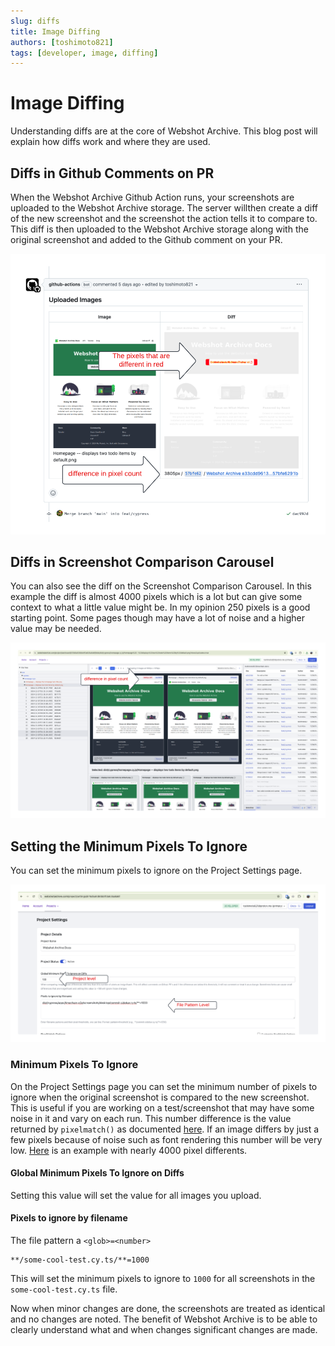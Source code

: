 ```yaml
---
slug: diffs
title: Image Diffing
authors: [toshimoto821]
tags: [developer, image, diffing]
---
```


# Image Diffing

Understanding diffs are at the core of Webshot Archive. This blog post will explain how diffs work and where they are used.

## Diffs in Github Comments on PR

When the Webshot Archive Github Action runs, your screenshots are uploaded to the Webshot Archive storage. The server willthen create a diff of the new screenshot and the screenshot the action tells it to compare to. This diff is then uploaded to the Webshot Archive storage along with the original screenshot and added to the Github comment on your PR.

![Github Comment with Diff](./pixel-diff-github.png)

## Diffs in Screenshot Comparison Carousel

You can also see the diff on the Screenshot Comparison Carousel. In this example the diff is almost 4000 pixels which is a lot but can give some context to what a little value might be. In my opinion 250 pixels is a good starting point. Some pages though may have a lot of noise and a higher value may be needed.

![Screenshot Comparison Carousel](./pixel-diff-webshot-archive.png)

<!-- truncate -->

## Setting the Minimum Pixels To Ignore

You can set the minimum pixels to ignore on the Project Settings page.

![Project Settings](./pixel-diff-setting.png)

### Minimum Pixels To Ignore

On the Project Settings page you can set the minimum number of pixels to ignore when the original screenshot is compared to the new screenshot. This is useful if you are working on a test/screenshot that may have some noise in it and vary on each run. This number difference is the value returned by `pixelmatch()` as documented [here](https://github.com/mapbox/pixelmatch?tab=readme-ov-file#pixelmatch). If an image differs by just a few pixels because of noise such as font rendering this number will be very low. [Here](https://github.com/toshimoto821/webshot-archive-docs/pull/2) is an example with nearly 4000 pixel differents.

#### Global Minimum Pixels To Ignore on Diffs

Setting this value will set the value for all images you upload.

#### Pixels to ignore by filename

The file pattern a `<glob>=<number>`

```text
**/some-cool-test.cy.ts/**=1000
```

This will set the minimum pixels to ignore to `1000` for all screenshots in the `some-cool-test.cy.ts` file.

Now when minor changes are done, the screenshots are treated as identical and no changes are noted. The benefit of Webshot Archive is to be able to clearly understand what and when changes significant changes are made.
